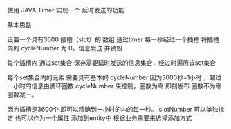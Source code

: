 使用 JAVA Timer 实现一个 延时发送的功能

基本思路

设置一个具有3600 插槽（slot）的 数组 通过timer 每一秒经过一个插槽 将插槽内的 cycleNumber 为 0，信息发送 并销毁

每个插槽内 通过set集合 保存需要延时发送的信息集合，经过时遍历该set集合

每个set集合内的元素 需要具有基本的 cycleNumber 因为3600秒=1小时 ，超过一小时的信息由循环圈数 cycleNumber 来控制，圈数为零 即刻发布 圈数不为零 圈数减一。 

因为插槽是3600个 即可以精确到一小时的内的每一秒。
slotNumber 可以单独指定 也可以作为一个属性 添加到entity中 根据业务需要来选择添加方式